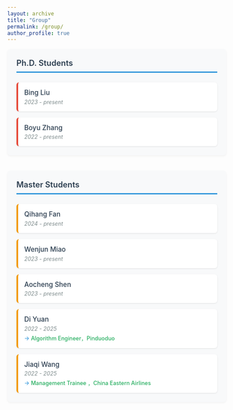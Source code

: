 ```yaml
---
layout: archive
title: "Group"
permalink: /group/
author_profile: true
---
```


<style>
.student-section {
  margin-bottom: 2.5em;
  background: #f8f9fa;
  border-radius: 8px;
  padding: 1.5em;
  box-shadow: 0 2px 4px rgba(0,0,0,0.05);
}

.student-category {
  color: #2c3e50;
  margin-bottom: 1.2em;
  font-size: 1.3em;
  font-weight: 600;
  border-bottom: 3px solid #3498db;
  padding-bottom: 0.5em;
  margin-top: 0;
}

.student-list {
  margin-left: 0;
}

.student-item {
  margin-bottom: 1em;
  padding: 1em;
  background: white;
  border-radius: 6px;
  border-left: 4px solid #3498db;
  box-shadow: 0 1px 3px rgba(0,0,0,0.1);
  transition: all 0.3s ease;
}

.student-item:hover {
  transform: translateY(-2px);
  box-shadow: 0 4px 8px rgba(0,0,0,0.15);
}

.student-item:last-child {
  margin-bottom: 0;
}

.student-name {
  color: #2c3e50;
  font-size: 1.1em;
  font-weight: 500;
  display: block;
  margin-bottom: 0.3em;
}

.student-period {
  color: #7f8c8d;
  font-size: 0.9em;
  font-style: italic;
}

.student-destination {
  color: #27ae60;
  font-size: 0.9em;
  font-weight: 500;
  margin-top: 0.3em;
  display: block;
}

.student-destination::before {
  content: "→ ";
  color: #3498db;
}

.phd-students .student-item {
  border-left-color: #e74c3c;
}

.master-students .student-item {
  border-left-color: #f39c12;
}

.alumni .student-item {
  border-left-color: #9b59b6;
}

.section-header {
  margin-bottom: 2em;
  text-align: center;
}

.section-title {
  color: #2c3e50;
  font-size: 1.8em;
  font-weight: 600;
  margin-bottom: 0.5em;
}

.section-subtitle {
  color: #7f8c8d;
  font-size: 1em;
  font-style: italic;
}
</style>

<div class="student-section phd-students">
  <h2 class="student-category">Ph.D. Students</h2>
  <div class="student-list">
    <div class="student-item">
      <span class="student-name">Bing Liu</span>
      <span class="student-period">2023 - present</span>
    </div>
    <div class="student-item">
      <span class="student-name">Boyu Zhang</span>
      <span class="student-period">2022 - present</span>
    </div>
  </div>
</div>

<div class="student-section master-students">
  <h2 class="student-category">Master Students</h2>
  <div class="student-list">
    <div class="student-item">
      <span class="student-name">Qihang Fan</span>
      <span class="student-period">2024 - present</span>
    </div>
    <div class="student-item">
      <span class="student-name">Wenjun Miao</span>
      <span class="student-period">2023 - present</span>
    </div>
    <div class="student-item">
      <span class="student-name">Aocheng Shen</span>
      <span class="student-period">2023 - present</span>
    </div>
    <div class="student-item">
      <span class="student-name">Di Yuan</span>
      <span class="student-period">2022 - 2025</span>
      <span class="student-destination">Algorithm Engineer，Pinduoduo</span>
    </div>
    <div class="student-item">
      <span class="student-name">Jiaqi Wang</span>
      <span class="student-period">2022 - 2025</span>
      <span class="student-destination">Management Trainee ，China Eastern Airlines</span>
    </div>
  </div>
</div>

<!-- <div class="student-section alumni">
  <h2 class="student-category">Alumni</h2>
  <div class="student-list">
    <div class="student-item">
      <span class="student-name">Di Yuan</span>
      <span class="student-period">2022 - 2025</span>
      <span class="student-destination">Tencent</span>
    </div>
    <div class="student-item">
      <span class="student-name">Jiaqi Wang</span>
      <span class="student-period">2022 - 2025</span>
      <span class="student-destination">Tencent</span>
    </div>
  </div>
</div> -->